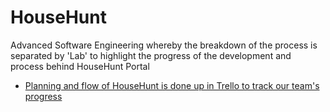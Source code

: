 # HouseHunt
Advanced Software Engineering whereby the breakdown of the process is separated by 'Lab' to highlight the progress of the development and process behind HouseHunt Portal


- [Planning and flow of HouseHunt is done up in Trello to track our team's progress](https://trello.com/b/eRrY6ykr/househunt-team-5-advanced-software-engineering)
